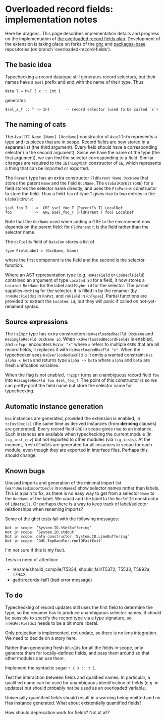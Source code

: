 # Overloaded record fields: implementation notes


Here be dragons. This page describes implementation details and progress on the implementation of [the overloaded record fields plan](records/overloaded-record-fields/plan). Development of the extension is taking place on forks of the [ ghc](https://github.com/adamgundry/ghc) and [ packages-base](https://github.com/adamgundry/packages-base) repositories (on branch 'overloaded-record-fields').

## The basic idea


Typechecking a record datatype still generates record selectors, but their names have a `$sel` prefix and end with the name of their type. Thus

```wiki
data T = MkT { x :: Int }
```


generates

```wiki
$sel_x_T :: T -> Int       -- record selector (used to be called `x`)
```

## The naming of cats


The `AvailTC Name [Name] [OccName]` constructor of `AvailInfo` represents a type and its pieces that are in scope. Record fields are now stored in a separate list (the third argument). Every field should have a corresponding selector (in the second argument). Since we have the name of the type (the first argument), we can find the selector corresponding to a field. Similar changes are required to the `IEThingWith` constructor of `IE`, which represents a thing that can be imported or exported.


The `Parent` type has an extra constructor `FldParent Name OccName` that stores the parent `Name` and the field `OccName`. The `GlobalRdrElt` (`GRE`) for a field stores the selector name directly, and uses the `FldParent` constructor to store the field. Thus a field `foo` of type `T` gives rise to two entries in the `GlobalRdrEnv`:

```wiki
$sel_foo_T  |->  GRE $sel_foo_T (ParentIs T) LocalDef
foo         |->  GRE $sel_foo_T (FldParent T foo) LocalDef
```


Note that the `OccName` used when adding a GRE to the environment now depends on the parent field: for `FldParent` it is the field rather than the selector name.


The `dcFields` field of `DataCon` stores a list of

```wiki
type FieldLabel = (OccName, Name)
```


where the first component is the field and the second is the selector function.


Where an AST representation type (e.g. `HsRecField` or `ConDeclField`) contained an argument of type `Located id` for a field, it now stores a `Located RdrName` for the label and `Maybe id` for the selector. The parser supplies `Nothing` for the selector; it is filled in by the renamer  (by `rnHsRecFields1` in `RnPat`, and `rnField` in `RnTypes`). Partial functions are provided to extract the `Located id`, but they will panic if called on not-yet-renamed syntax.

## Source expressions


The `HsExpr` type has extra constructors `HsOverloadedRecFld OccName` and `HsSingleRecFld OccName id`. When `-XOverloadedRecordFields` is enabled, and `rnExpr` encounters `HsVar "x"` where `x` refers to multiple `GRE`s that are all record fields, it replaces it with `HsOverloadedRecFld "x"`. When the typechecker sees `HsOverloadedRecFld x` it emits a wanted constraint `Has alpha x beta` and returns type `alpha -> beta` where `alpha` and `beta` are fresh unification variables.


When the flag is not enabled, `rnExpr` turns an unambiguous record field `foo` into `HsSingleRecFld foo $sel_foo_T`. The point of this constructor is so we can pretty-print the field name but store the selector name for typechecking.

## Automatic instance generation

`Has` instances are generated, provided the extension is enabled, in `tcInstDecls1` (the same time as derived instances (from **deriving** clauses) are generated). Every record field `GRE` in scope gives rise to an instance. Such instances are available when typechecking the current module (in `tcg_inst_env`) but not exported to other modules (via `tcg_insts`). At the moment, fresh `DFunId`s are generated for all instances in scope for each module, even though they are exported in interface files. Perhaps this should change.

## Known bugs


Unused imports and generation of the minimal import list (`warnUnusedImportDecls` in `RnNames`) show selector names rather than labels. This is a pain to fix, as there is no easy way to get from a selector `Name` to the `OccName` of the label. We could add the label to the `RecSelId` constructor of `IdDetails`. Or perhaps there is a way to keep track of label/selector relationships when renaming imports?


Some of the ghci tests fail with the following messages:

```wiki
Not in scope: ‛System.IO.hSetBuffering’
Not in scope: ‛System.IO.stdout’
Not in scope: data constructor ‛System.IO.LineBuffering’
Not in scope: ‛GHC.TopHandler.runIOFastExit’
```


I'm not sure if this is my fault.


Tests in need of attention:

- rename/should_compile/T5334, should_fail/T5372, T5533, T5892a, T7943
- gadt/records-fail1 (bad error message)

## To do


Typechecking of record updates still uses the first field to determine the type, so the renamer has to produce unambiguous selector names. It should be possible to specify the record type via a type signature, so `rnHsRecFields1` needs to be a bit more liberal.


Only projection is implemented, not update, so there is no lens integration. We need to decide on a story here.


Rather than generating fresh `DFunId`s for all the fields in scope, only generate them for locally-defined fields, and pass them around so that other modules can use them.


Implement the syntactic sugar `r { x :: t }`.


Test the interaction between fields and qualified names. In particular, a qualified name can be used for unambiguous identification of fields (e.g. in updates) but should probably not be used as an overloaded variable.


Universally quantified fields should result in a warning being emitted and no Has instance generated. What about existentially quantified fields?


How should deprecation work for fields? Not at all?
